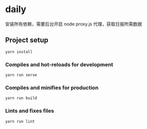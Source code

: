 # daily

安装所有依赖，需要后台开启 node proxy.js 代理，获取日报所需数据

## Project setup

```
yarn install
```

### Compiles and hot-reloads for development

```
yarn run serve
```

### Compiles and minifies for production

```
yarn run build
```

### Lints and fixes files

```
yarn run lint
```
